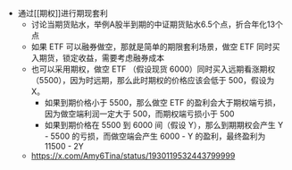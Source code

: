 - 通过[[期权]]进行期现套利
	- 讨论当期货贴水，举例A股半到期的中证期货贴水6.5个点，折合年化13个点
	- 如果 ETF 可以融券做空，那就是简单的期限套利场景，做空 ETF 同时买入期货，锁定收益，需要考虑融券成本
	- 也可以采用期权，做空 ETF （假设现货 6000）同时买入远期看涨期权 （5500），因为时远期，那么此时期权的价格应该会低于 500，假设为 X。
		- 如果到期价格小于 5500，那么做空 ETF 的盈利会大于期权端亏损，因为做空端利润一定大于 500，而期权端亏损小于 500
		- 如果到期价格在 5500 到 6000 间（假设 Y），那么到期期权会产生 Y - 5500 的亏损，而做空端会产生 6000 - Y 的盈利，最终盈利为 11500 - 2Y
	- https://x.com/Amy6Tina/status/1930119532443799999